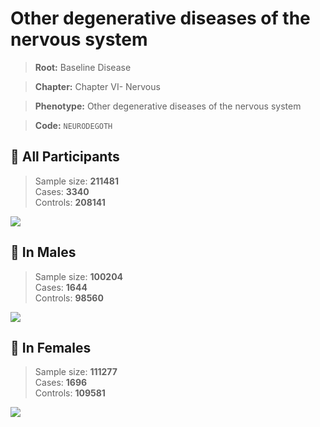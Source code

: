 # Other degenerative diseases of the nervous system

> **Root:** Baseline Disease  

> **Chapter:** Chapter VI- Nervous  

> **Phenotype:** Other degenerative diseases of the nervous system  

> **Code:** `NEURODEGOTH`

## 🧪 All Participants  
> Sample size: **211481**  
> Cases: **3340**  
> Controls: **208141**
<img src="/Disease/Figures/ALL/Incidence/NEURODEGOTH.png"/>
<CsvTable src="/public/Disease/Data/ALL/Incidence/COX_NEURODEGOTH.csv" label="🔍 View full results" />

## 👨 In Males  
> Sample size: **100204**  
> Cases: **1644**  
> Controls: **98560**
<img src="/Disease/Figures/Male/Incidence/NEURODEGOTH.png"/>
<CsvTable src="/public/Disease/Data/Male/Incidence/COX_NEURODEGOTH.csv" label="🔍 View full results" />

## 👩 In Females  
> Sample size: **111277**  
> Cases: **1696**  
> Controls: **109581**
<img src="/Disease/Figures/Female/Incidence/NEURODEGOTH.png"/>
<CsvTable src="/public/Disease/Data/Female/Incidence/COX_NEURODEGOTH.csv" label="🔍 View full results" />

